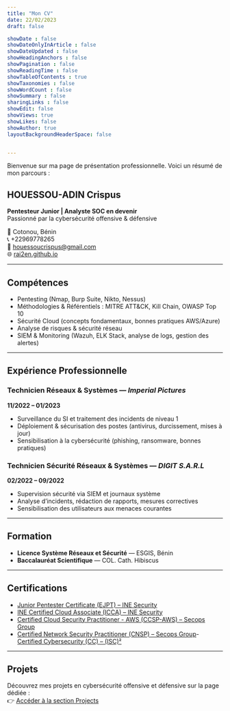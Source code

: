 ```yaml
---
title: "Mon CV"
date: 22/02/2023
draft: false

showDate : false
showDateOnlyInArticle : false
showDateUpdated : false
showHeadingAnchors : false
showPagination : false
showReadingTime : false
showTableOfContents : true
showTaxonomies : false 
showWordCount : false
showSummary : false
sharingLinks : false
showEdit: false
showViews: true
showLikes: false
showAuthor: true
layoutBackgroundHeaderSpace: false


---
```


Bienvenue sur ma page de présentation professionnelle. Voici un résumé de mon parcours :

## HOUESSOU-ADIN Crispus  
**Pentesteur Junior | Analyste SOC en devenir**  
Passionné par la cybersécurité offensive & défensive  

📍 Cotonou, Bénin  
📞 +22969778265  
📧 houessoucrispus@gmail.com  
🌐 [rai2en.github.io](https://rai2en.github.io)

---

## Compétences

- Pentesting (Nmap, Burp Suite, Nikto, Nessus)  
- Méthodologies & Référentiels : MITRE ATT&CK, Kill Chain, OWASP Top 10  
- Sécurité Cloud (concepts fondamentaux, bonnes pratiques AWS/Azure)  
- Analyse de risques & sécurité réseau  
- SIEM & Monitoring (Wazuh, ELK Stack, analyse de logs, gestion des alertes)

---

## Expérience Professionnelle

### Technicien Réseaux & Systèmes — *Imperial Pictures*  
**11/2022 – 01/2023**
- Surveillance du SI et traitement des incidents de niveau 1  
- Déploiement & sécurisation des postes (antivirus, durcissement, mises à jour)  
- Sensibilisation à la cybersécurité (phishing, ransomware, bonnes pratiques)

### Technicien Sécurité Réseaux & Systèmes — *DIGIT S.A.R.L*  
**02/2022 – 09/2022**
- Supervision sécurité via SIEM et journaux système  
- Analyse d’incidents, rédaction de rapports, mesures correctives  
- Sensibilisation des utilisateurs aux menaces courantes

---

## Formation

- **Licence Système Réseaux et Sécurité** — ESGIS, Bénin 
- **Baccalauréat Scientifique** — COL. Cath. Hibiscus

---

## Certifications

- [Junior Pentester Certificate (EJPT) – INE Security](https://certs.ine.com/c500437f-48db-4583-9059-806c6377ba3e#acc.Uw2b7oke)  
- [INE Certified Cloud Associate (ICCA) – INE Security](https://certs.ine.com/789bd8bb-1d98-4823-886b-4cecc73ede17#acc.7dt8yFkP) 
- [Certified Cloud Security Practitioner - AWS (CCSP-AWS) – Secops Group](https://www.linkedin.com/in/crispus-houessou/details/certifications/1744279150108/single-media-viewer) 
- [Certified Network Security Practitioner (CNSP) – Secops Group](https://www.linkedin.com/in/crispus-houessou/details/certifications/1744279177853/single-media-viewer)- [Certified Cybersecurity (CC) – (ISC)²](https://www.credly.com/badges/71c1439b-f493-49d5-a524-b6a4ec3e7ef8)

---

## Projets

Découvrez mes projets en cybersécurité offensive et défensive sur la page dédiée :  
👉 [Accéder à la section Projects](https://rai2en.github.io/projects/)